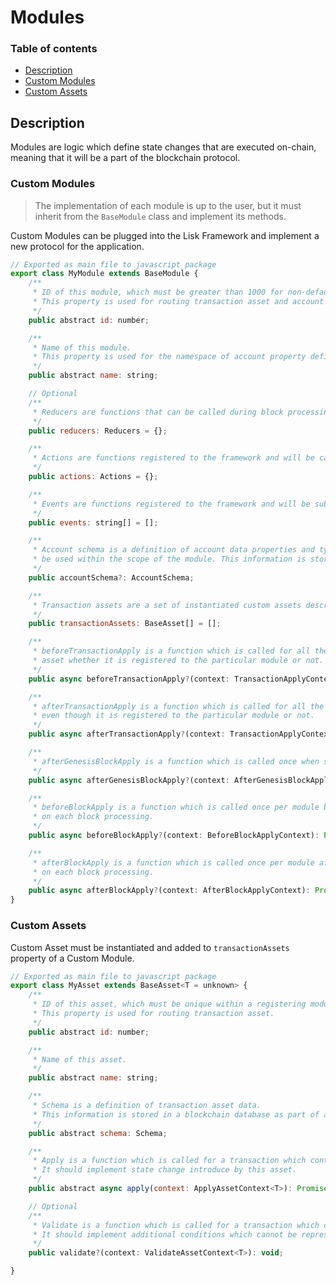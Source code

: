 # Modules

### Table of contents

- [Description](#description)
- [Custom Modules](#custom-modules)
- [Custom Assets](#custom-assets)

## Description

Modules are logic which define state changes that are executed on-chain, meaning that it will be a part of the blockchain protocol.

### Custom Modules

> The implementation of each module is up to the user, but it must inherit from the `BaseModule` class and implement its methods.

Custom Modules can be plugged into the Lisk Framework and implement a new protocol for the application.

```js
// Exported as main file to javascript package
export class MyModule extends BaseModule {
    /**
     * ID of this module, which must be greater than 1000 for non-default modules and unique across the application.
     * This property is used for routing transaction asset and account schema field number.
     */
    public abstract id: number;

    /**
     * Name of this module.
     * This property is used for the namespace of account property defined in this module.
     */
    public abstract name: string;

    // Optional
    /**
     * Reducers are functions that can be called during block processing
     */
    public reducers: Reducers = {};

    /**
     * Actions are functions registered to the framework and will be callable from the plugins.
     */
    public actions: Actions = {};

    /**
     * Events are functions registered to the framework and will be subscribable from the plugins.
     */
    public events: string[] = [];

    /**
     * Account schema is a definition of account data properties and types, that is intended to
     * be used within the scope of the module. This information is stored in a blockchain database.
     */
    public accountSchema?: AccountSchema;

    /**
     * Transaction assets are a set of instantiated custom assets described below.
     */
    public transactionAssets: BaseAsset[] = [];

    /**
     * beforeTransactionApply is a function which is called for all the transactions before applying
     * asset whether it is registered to the particular module or not.
     */
    public async beforeTransactionApply?(context: TransactionApplyContext): Promise<void>;

    /**
     * afterTransactionApply is a function which is called for all the transactions after applying asset
     * even though it is registered to the particular module or not.
     */
    public async afterTransactionApply?(context: TransactionApplyContext): Promise<void>;

    /**
     * afterGenesisBlockApply is a function which is called once when starting a blockchain from scratch.
     */
    public async afterGenesisBlockApply?(context: AfterGenesisBlockApplyContext): Promise<void>;

    /**
     * beforeBlockApply is a function which is called once per module before starting the state changes
     * on each block processing.
     */
    public async beforeBlockApply?(context: BeforeBlockApplyContext): Promise<void>;

    /**
     * afterBlockApply is a function which is called once per module after all the state changes
     * on each block processing.
     */
	public async afterBlockApply?(context: AfterBlockApplyContext): Promise<void>;
}
```

### Custom Assets

Custom Asset must be instantiated and added to `transactionAssets` property of a Custom Module.

```js
// Exported as main file to javascript package
export class MyAsset extends BaseAsset<T = unknown> {
    /**
     * ID of this asset, which must be unique within a registering module.
     * This property is used for routing transaction asset.
     */
    public abstract id: number;

    /**
     * Name of this asset.
     */
    public abstract name: string;

    /**
     * Schema is a definition of transaction asset data.
     * This information is stored in a blockchain database as part of a transaction.
     */
	public abstract schema: Schema;

    /**
     * Apply is a function which is called for a transaction which contains this asset.
     * It should implement state change introduce by this asset.
     */
    public abstract async apply(context: ApplyAssetContext<T>): Promise<void>;

    // Optional
    /**
     * Validate is a function which is called for a transaction which contains this asset.
     * It should implement additional conditions which cannot be represented by the schema.
     */
	public validate?(context: ValidateAssetContext<T>): void;

}
```
